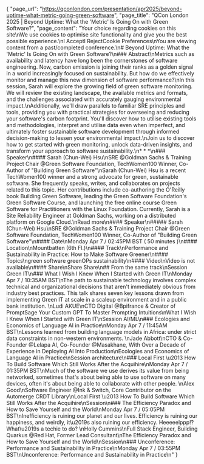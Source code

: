 {
    "page_url": "https://qconlondon.com/presentation/apr2025/beyond-uptime-what-metric-going-green-software",
    "page_title": "QCon London 2025 | Beyond Uptime: What the 'Metric' Is Going On with Green Software?",
    "page_content": "Your choice regarding cookies on this site\nWe use cookies to optimise site functionality and give you the best possible experience.\nI AcceptI RejectCookie Preferences\nYou are viewing content from a past/completed conference.\n# Beyond Uptime: What the 'Metric' Is Going On with Green Software?\n### Abstract\nMetrics such as availability and latency have long been the cornerstones of software engineering. Now, carbon emission is joining their ranks as a golden signal in a world increasingly focused on sustainability. But how do we effectively monitor and manage this new dimension of software performance?\nIn this session, Sarah will explore the growing field of green software monitoring. We will review the existing landscape, the available metrics and formats, and the challenges associated with accurately gauging environmental impact.\nAdditionally, we'll draw parallels to familiar SRE principles and tools, providing you with practical strategies for overseeing and reducing your software's carbon footprint. You'll discover how to utilise existing tools and methodologies, interpret and utilise data even when imperfect, and ultimately foster sustainable software development through informed decision-making to lessen your environmental impact.\nJoin us to discover how to get started with green monitoring, unlock data-driven insights, and transform your approach to software sustainability.\n* * *\n### Speaker\n#### Sarah (Chun-Wei) Hsu\nSRE @Goldman Sachs & Training Project Chair @Green Software Foundation, TechWomen100 Winner, Co-Author of \"Building Green Software\"\nSarah (Chun-Wei) Hsu is a recent TechWomen100 winner and a strong advocate for green, sustainable software. She frequently speaks, writes, and collaborates on projects related to this topic. Her contributions include co-authoring the O'Reilly book Building Green Software, leading the Green Software Foundation's Green Software Course, and launching the free online course Green Software for Practitioners with the Linux Foundation. Currently, Sarah is a Site Reliability Engineer at Goldman Sachs, working on a distributed platform on Google Cloud.\nRead more\n#### Speaker\n##### Sarah (Chun-Wei) Hsu\nSRE @Goldman Sachs & Training Project Chair @Green Software Foundation, TechWomen100 Winner, Co-Author of \"Building Green Software\"\n#### Date\nMonday Apr 7 / 02:45PM BST ( 50 minutes )\n#### Location\nMountbatten (6th Fl.)\n#### Track\nPerformance and Sustainability in Practice: How to Make Software Greener\n#### Topics\ngreen software greenOPs sustainability\n#### Video\nVideo is not available\n#### Share\nShare Share\n## From the same track\nSession Green IT\n### What I Wish I Knew When I Started with Green IT\nMonday Apr 7 / 10:35AM BST\nThe path to sustainable technology involves complex technical and organizational decisions that aren't immediately obvious from industry best practices. This talk shares seven key lessons drawn from implementing Green IT at scale in a scaleup environment and in a public bank institution. \nLudi AKUE\nCTO Digital @Bpifrance & Creator of PromptSage Your Custom GPT To Master Prompting Intuitions\nWhat I Wish I Knew When I Started with Green IT\nSession AI/ML\n### Ecologies and Economics of Language AI in Practice\nMonday Apr 7 / 11:45AM BST\nLessons learned from building language models in Africa: under strict data constraints in non-western environments. \nJade Abbott\nCTO & Co-Founder @Lelapa AI, Co-Founder @Masakhane, With Over a Decade of Experience in Deploying AI Into Production\nEcologies and Economics of Language AI in Practice\nSession architecture\n### Local First \u2013 How To Build Software Which Still Works After the Acquihire\nMonday Apr 7 / 01:35PM BST\nMuch of the software we use derives its value from being networked, sometimes that's about being able to use software on many devices, often it's about being able to collaborate with other people. \nAlex Good\nSoftware Engineer @Ink & Switch, Core Contributor on the Automerge CRDT Library\nLocal First \u2013 How To Build Software Which Still Works After the Acquihire\nSession\n### The Efficiency Paradox and How to Save Yourself and the World\nMonday Apr 7 / 05:05PM BST\nInefficiency is ruining our planet and our lives. Efficiency is ruining our happiness, and weirdly, it\u2019s also ruining our efficiency. Heeeeelppp!? What\u2019s a techie to do? \nHolly Cummins\nFull Stack Engineer, Building Quarkus @Red Hat, Former Lead Consultant\nThe Efficiency Paradox and How to Save Yourself and the World\nSession\n### Unconference: Performance and Sustainability in Practice\nMonday Apr 7 / 03:55PM BST\nUnconference: Performance and Sustainability in Practice\n"
}